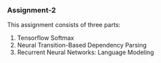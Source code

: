### Assignment-2
This assignment consists of three parts:
1. Tensorflow Softmax
2. Neural Transition-Based Dependency Parsing
3. Recurrent Neural Networks: Language Modeling
